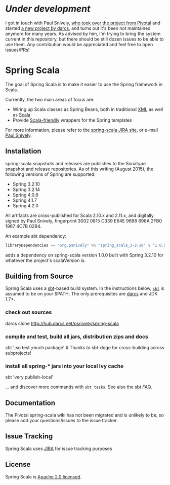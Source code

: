 # *Under development*
I got in touch with Paul Snively, [who took over the project from Pivotal](https://github.com/spring-attic/spring-scala) and started [a new project by darcs](https://hub.darcs.net/psnively/spring-scala), 
and turns out it's been not maintained anymore for many years. As advised by him, I'm trying to bring the system current in this repository, but there should be still dozen issues to be able to use them. Any contribution would be appreciated and feel free to open issues/PRs!

# Spring Scala

The goal of Spring Scala is to make it easier to use the Spring framework in Scala.

Currently, the two main areas of focus are:

* Wiring up Scala classes as Spring Beans, both in traditional [XML](https://github.com/SpringSource/spring-scala/wiki/Defining-Scala-Beans-in-Spring-XML) as well as [Scala](https://github.com/SpringSource/spring-scala/wiki/Functional-Bean-Configuration)
* Provide [Scala-friendly](https://github.com/SpringSource/spring-scala/wiki/Using-Spring-Templates-in-Scala) wrappers for the Spring templates

For more information, please refer to the [spring-scala JIRA site](https://jira.springsource.org/browse/SCALA), or e-mail [Paul Snively](mailto:psnively@mac.com).

## Installation

spring-scala snapshots and releases are publishes to the Sonatype snapshot and release repositories. As of this writing (August 2015), the following versions of Spring are supported:

* Spring 3.2.10
* Spring 3.2.14
* Spring 4.0.9
* Spring 4.1.7
* Spring 4.2.0

All artifacts are cross-published for Scala 2.10.x and 2.11.x, and digitally signed by Paul Snively, fingerprint 3002 0815 C339 E64E 9698  698A 2FB0 1967 4C7B 02B4.

An example sbt dependency:

```scala
libraryDependencies += "org.psnively" %% "spring_scala_3-2-10" % "1.0.0"
```

adds a dependency on spring-scala version 1.0.0 built with Spring 3.2.10 for whatever the project's scalaVersion is.

## Building from Source

Spring Scala uses a [sbt](http://www.scala-sbt.org)-based build system.
In the instructions below, [`sbt`](http://vimeo.com/34436402) is assumed to be on your $PATH.
The only prerequisites are [darcs](http://darcs.net) and JDK 1.7+.

### check out sources
darcs clone http://hub.darcs.net/psnively/spring-scala

### compile and test, build all jars, distribution zips and docs
sbt ';so test ;much package'           # Thanks to sbt-doge for cross-building across subprojects!

### install all spring-\* jars into your local Ivy cache
sbt 'very publish-local'

... and discover more commands with `sbt tasks`. See also the [sbt FAQ](http://www.scala-sbt.org/0.13.0/docs/faq.html).

## Documentation

The Pivotal spring-scala wiki has not been migrated and is unlikely to be, so please add your questions/issues to the issue tracker.

## Issue Tracking

Spring Scala uses [JIRA](https://jira.springsource.org/browse/SCALA) for issue tracking purposes

## License

Spring Scala is [Apache 2.0 licensed](http://www.apache.org/licenses/LICENSE-2.0.html).
